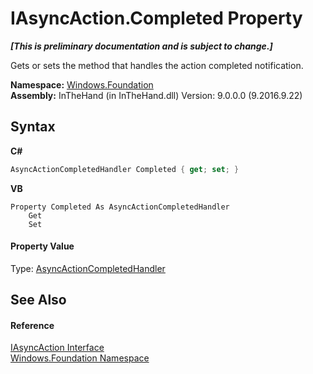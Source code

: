 # IAsyncAction.Completed Property 
 _**\[This is preliminary documentation and is subject to change.\]**_

Gets or sets the method that handles the action completed notification.

**Namespace:**&nbsp;<a href="N_Windows_Foundation">Windows.Foundation</a><br />**Assembly:**&nbsp;InTheHand (in InTheHand.dll) Version: 9.0.0.0 (9.2016.9.22)

## Syntax

**C#**<br />
``` C#
AsyncActionCompletedHandler Completed { get; set; }
```

**VB**<br />
``` VB
Property Completed As AsyncActionCompletedHandler
	Get
	Set
```


#### Property Value
Type: <a href="T_Windows_Foundation_AsyncActionCompletedHandler">AsyncActionCompletedHandler</a>

## See Also


#### Reference
<a href="T_Windows_Foundation_IAsyncAction">IAsyncAction Interface</a><br /><a href="N_Windows_Foundation">Windows.Foundation Namespace</a><br />